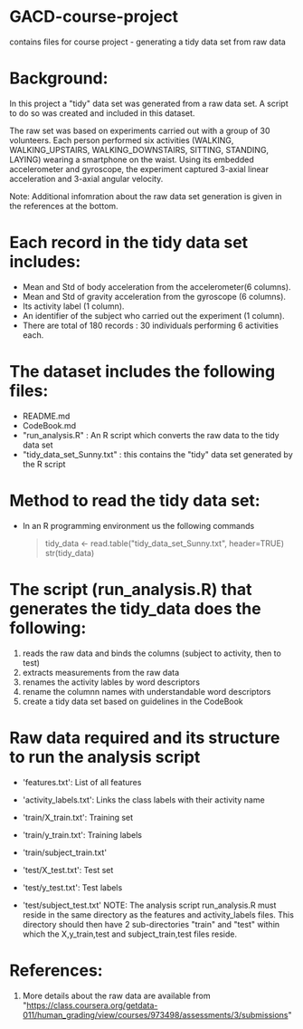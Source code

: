 # GACD-course-project
contains files for course project - generating a tidy data set from raw data


Background:
===========
In this project a "tidy" data set was generated from a raw data set. A script to do so was created and included in this dataset.

The raw set was based on experiments carried out with a group of 30 volunteers.
Each person performed six activities (WALKING, WALKING_UPSTAIRS, WALKING_DOWNSTAIRS, SITTING, STANDING, LAYING) wearing a smartphone on the waist.
Using its embedded accelerometer and gyroscope, the experiment captured 3-axial linear acceleration and 3-axial angular velocity. 

Note: Additional infomration about the raw data set generation is given in the references at the bottom.


Each record in the tidy data set includes:
==========================================
- Mean and Std of body acceleration from the accelerometer(6 columns). 
- Mean and Std of gravity acceleration from the gyroscope (6 columns). 
- Its activity label (1 column). 
- An identifier of the subject who carried out the experiment (1 column).
- There are total of 180 records : 30 individuals performing 6 activities each.



The dataset includes the following files:
=========================================
- README.md
- CodeBook.md
- "run_analysis.R" : An R script which converts the raw data to the tidy data set
- "tidy_data_set_Sunny.txt" : this contains the "tidy" data set generated by the R script



Method to read the tidy data set:
=================================
- In an R programming environment us the following commands
	> tidy_data <- read.table("tidy_data_set_Sunny.txt", header=TRUE)
	> str(tidy_data)



The script (run_analysis.R) that generates the tidy_data does the following:
============================================================================
1. reads the raw data and binds the columns (subject to activity, then to test)
2. extracts measurements from the raw data
3. renames the activity lables by word descriptors
4. rename the columnn names with understandable word descriptors
5. create a tidy data set based on guidelines in the CodeBook



Raw data required and its structure to run the analysis script
==============================================================
- 'features.txt': List of all features
- 'activity_labels.txt': Links the class labels with their activity name

- 'train/X_train.txt': Training set
- 'train/y_train.txt': Training labels
- 'train/subject_train.txt'

- 'test/X_test.txt': Test set
- 'test/y_test.txt': Test labels
- 'test/subject_test.txt'
NOTE: The analysis script run_analysis.R must reside in the same directory as the features and activity_labels files.
This directory should then have 2 sub-directories "train" and "test" within which the X,y_train,test and 
subject_train,test files reside.



References:
========
1. More details about the raw data are available from "https://class.coursera.org/getdata-011/human_grading/view/courses/973498/assessments/3/submissions"